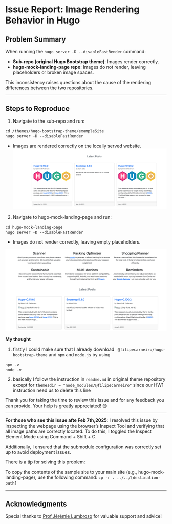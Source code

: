 # Issue Report: Image Rendering Behavior in Hugo

## **Problem Summary**
When running the `hugo server -D --disableFastRender` command:
- **Sub-repo (original Hugo Bootstrap theme)**: Images render correctly.
- **hugo-mock-landing-page repo**: Images do not render, leaving placeholders or broken image spaces.

This inconsistency raises questions about the cause of the rendering differences between the two repositories.

---

## **Steps to Reproduce**

1. Navigate to the sub-repo and run:

```
cd /themes/hugo-bootstrap-theme/exampleSite
hugo server -D --disableFastRender
```

 -  Images are rendered correctly on the locally served website.
 ![scenario1](issue_assert/false-render.png)
  

2. Navigate to hugo-mock-landing-page and run:

```
cd hugo-mock-landing-page
hugo server -D --disableFastRender
```
-  Images do not render correctly, leaving empty placeholders.

 ![scenario2](issue_assert/unable_render.png)


**My thought**
1. firstly I could make sure that I already download 
` @filipecarneiro/hugo-bootstrap-theme` and `npm` and `node.js` by using 
```
npm -v
node -v
```

2. basically I follow the instruction in `readme.md` in original theme repository except for `themesdir = "node_modules/@filipecarneiro"` since our HW1 instruction need us to delete this line

Thank you for taking the time to review this issue and for any feedback you can provide. Your help is greatly appreciated! 😊

-----
**For those who see this issue afte Feb 7th,2025**:
I resolved this issue by inspecting the webpage using the browser’s Inspect Tool and verifying that all image paths are correctly located. To do this, I toggled the Inspect Element Mode using Command + Shift + C. 

Additionally, I ensured that the submodule configuration was correctly set up to avoid deployment issues.

There is a tip for solving this problem:

To copy the contents of the sample site to your main site (e.g., hugo-mock-landing-page), use the following command:
`cp -r . ../../[destination-path]`

---
## Acknowledgments  

Special thanks to [Prof.Jérémie Lumbroso](https://github.com/jlumbroso) for valuable support and advice!
